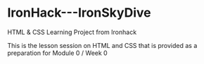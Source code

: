 # IronHack---IronSkyDive
HTML &amp; CSS Learning Project from Ironhack

This is the lesson session on HTML and CSS that is provided as a preparation for Module 0 / Week 0
